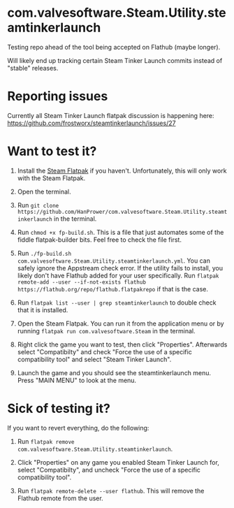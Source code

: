 # com.valvesoftware.Steam.Utility.steamtinkerlaunch

Testing repo ahead of the tool being accepted on Flathub (maybe longer).

Will likely end up tracking certain Steam Tinker Launch commits instead of "stable" releases.

# Reporting issues

Currently all Steam Tinker Launch flatpak discussion is happening here: https://github.com/frostworx/steamtinkerlaunch/issues/27

# Want to test it?

1. Install the [Steam Flatpak](https://beta.flathub.org/apps/details/com.valvesoftware.Steam) if you haven't. Unfortunately, this will only work with the Steam Flatpak.

2. Open the terminal.

3. Run `git clone https://github.com/HanPrower/com.valvesoftware.Steam.Utility.steamtinkerlaunch` in the terminal.

4. Run `chmod +x fp-build.sh`. This is a file that just automates some of the fiddle flatpak-builder bits. Feel free to check the file first.

5. Run `./fp-build.sh com.valvesoftware.Steam.Utility.steamtinkerlaunch.yml`. You can safely ignore the Appstream check error. If the utility fails to install, you likely don't have Flathub added for your user specifically. Run `flatpak remote-add --user --if-not-exists flathub https://flathub.org/repo/flathub.flatpakrepo` if that is the case.

6. Run `flatpak list --user | grep steamtinkerlaunch` to double check that it is installed.

7. Open the Steam Flatpak. You can run it from the application menu or by running `flatpak run com.valvesoftware.Steam` in the terminal.

8. Right click the game you want to test, then click "Properties". Afterwards select "Compatibilty" and check "Force the use of a specific compatibility tool" and select "Steam Tinker Launch".

9. Launch the game and you should see the steamtinkerlaunch menu. Press "MAIN MENU" to look at the menu.

# Sick of testing it?

If you want to revert everything, do the following:

1. Run `flatpak remove com.valvesoftware.Steam.Utility.steamtinkerlaunch`.

2. Click "Properties" on any game you enabled Steam Tinker Launch for, select "Compatibilty", and uncheck "Force the use of a specific compatibility tool".

3. Run `flatpak remote-delete --user flathub`. This will remove the Flathub remote from the user.
